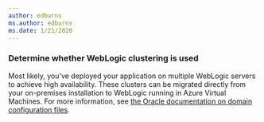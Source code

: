 ```yaml
---
author: edburns
ms.author: edburns
ms.date: 1/21/2020
---
```


### Determine whether WebLogic clustering is used

Most likely,  you've deployed your application on multiple WebLogic servers to achieve high availability. These clusters can be migrated directly from your on-premises installation to WebLogic running in Azure Virtual Machines. For more information, see [the Oracle documentation on domain configuration files](https://docs.oracle.com/middleware/12213/wls/DOMCF/config_files.htm#DOMCF127).

